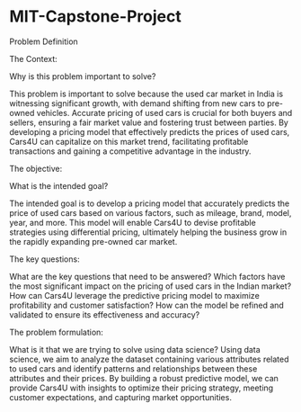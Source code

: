 # MIT-Capstone-Project
Problem Definition

The Context:

Why is this problem important to solve?

This problem is important to solve because the used car market in India is witnessing significant growth, with demand shifting from new cars to pre-owned vehicles. Accurate pricing of used cars is crucial for both buyers and sellers, ensuring a fair market value and fostering trust between parties. By developing a pricing model that effectively predicts the prices of used cars, Cars4U can capitalize on this market trend, facilitating profitable transactions and gaining a competitive advantage in the industry.

The objective:

What is the intended goal?

The intended goal is to develop a pricing model that accurately predicts the price of used cars based on various factors, such as mileage, brand, model, year, and more. This model will enable Cars4U to devise profitable strategies using differential pricing, ultimately helping the business grow in the rapidly expanding pre-owned car market.

The key questions:

What are the key questions that need to be answered?
Which factors have the most significant impact on the pricing of used cars in the Indian market? How can Cars4U leverage the predictive pricing model to maximize profitability and customer satisfaction? How can the model be refined and validated to ensure its effectiveness and accuracy?

The problem formulation:

What is it that we are trying to solve using data science?
Using data science, we aim to analyze the dataset containing various attributes related to used cars and identify patterns and relationships between these attributes and their prices. By building a robust predictive model, we can provide Cars4U with insights to optimize their pricing strategy, meeting customer expectations, and capturing market opportunities.
